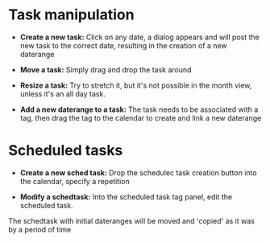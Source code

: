 # Task manipulation

- **Create a new task:** Click on any date, a dialog appears and will
 post the new task to the correct date, resulting in the creation
  of a new daterange

- **Move a task:** Simply drag and drop the task around

- **Resize a task:** Try to stretch it, but it's not possible in the
month view, unless it's an all day task.

- **Add a new daterange to a task:** The task needs to be associated
with a tag, then drag the tag to the calendar to create and link a new
daterange

# Scheduled tasks

- **Create a new sched task:** Drop the schedulec task creation button
into the calendar, specify a repetition

- **Modify a schedtask:** Into the scheduled task tag panel, edit the
scheduled task.

The schedtask with initial dateranges will be moved and 'copied'
as it was by a period of time